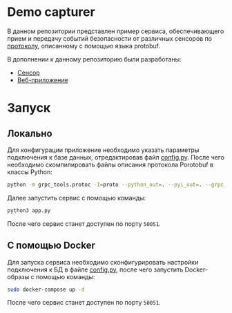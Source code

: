 # Demo capturer

В данном репозитории представлен пример сервиса, обеспечивающего прием и передачу событий безопасности от различных сенсоров по [протоколу](proto/alert.proto), описанному с помощью языка protobuf.

В дополнении к данному репозиторию были разработаны:
 - [Сенсор](https://github.com/zombie9988/libpcap-demo)
 - [Веб-приложение](https://github.com/zombie9988/web-page-demo)

# Запуск

## Локально
Для конфигурации приложение необходимо указать параметры подключения к базе данных, отредактировав файл [config.py](config.py).
После чего необходимо скомпилировать файлы описания протокола Porotobuf в классы Python:

```bash
python -m grpc_tools.protoc -I=proto --python_out=. --pyi_out=. --grpc_python_out=. proto/alert.proto
```

Далее запустить сервис с помощью команды:

```bash
python3 app.py
```

После чего сервис станет доступен по порту `50051`.

## С помощью Docker

Для запуска сервиса необходимо сконфигурировать настройки подключения к БД в файле [config.py](config.py), после чего запустить Docker-образы с помощью команды:

```bash
sudo docker-compose up -d
```

После чего сервис станет доступен по порту `50051`.